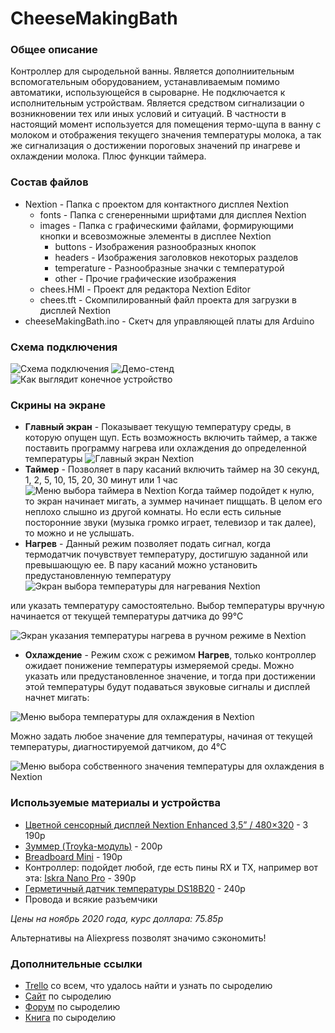 # CheeseMakingBath
### Общее описание
Контроллер для сыродельной ванны. Является дополниительным вспомогательным оборудованием, устанавливаемым помимо автоматики, использующейся в сыроварне.
Не подключается к исполнительным устройствам. Является средством сигнализации о возникновении тех или иных условий и ситуаций. В частности в настоящий момент используется для помещения термо-щупа в ванну с молоком и отображения текущего значения температуры молока, а так же сигнализация о достижении пороговых значений пр инагреве и охлаждении молока. Плюс функции таймера.

### Состав файлов
- Nextion - Папка с проектом для контактного дисплея Nextion
  - fonts - Папка с сгенеренными шрифтами для дисплея Nextion
  - images - Папка с графическими файлами, формирующими кнопки и всевозможные элементы в дисплее Nextion
    - buttons - Изображения разнообразных кнопок
    - headers - Изображения заголовков некоторых разделов
    - temperature - Разнообразные значки с температурой
    - other - Прочие графические изображения
  - chees.HMI - Проект для редактора Nextion Editor
  - chees.tft - Скомпилированный файл проекта для загрузки в дисплей Nextion
- cheeseMakingBath.ino - Скетч для управляющей платы для Arduino

### Схема подключения
![Схема подключения](https://raw.githubusercontent.com/CRMHosting/CheeseMakingBath/master/docs/images/Schema_bb.png)
![Демо-стенд](https://raw.githubusercontent.com/CRMHosting/CheeseMakingBath/master/docs/images/1606628371472.jpg)
![Как выглядит конечное устройство](https://github.com/CRMHosting/CheeseMakingBath/blob/master/docs/images/1606628371454.jpg)

### Скрины на экране
- **Главный экран** - Показывает текущую температуру среды, в которую опущен щуп. Есть возможность включить таймер, а также поставить программу нагрева или охлаждения до определенной температуры ![Главный экран Nextion](https://raw.githubusercontent.com/CRMHosting/CheeseMakingBath/master/docs/images/main-280x420.png)
- **Таймер** - Позволяет в пару касаний включить таймер на 30 секунд, 1, 2, 5, 10, 15, 20, 30 минут или 1 час ![Меню выбора таймера в Nextion](https://raw.githubusercontent.com/CRMHosting/CheeseMakingBath/master/docs/images/t-280x420.png) Когда таймер подойдет к нулю, то экран начинает мигать, а зуммер начинает пищщать. В целом его неплохо слышно из другой комнаты. Но если есть сильные посторонние звуки (музыка громко играет, телевизор и так далее), то можно и не услышать.
- **Нагрев** - Данный режим позволяет подать сигнал, когда термодатчик почувствует температуру, достигшую заданной или превышающую ее. В пару касаний можно установить предустановленную температуру ![Экран выбора температуры для нагревания Nextion](https://raw.githubusercontent.com/CRMHosting/CheeseMakingBath/master/docs/images/h-280x420.png)

или указать температуру самостоятельно. Выбор температуры вручную начинается от текущей температуры датчика до 99°С

![Экран указания температуры нагрева в ручном режиме в Nextion](https://raw.githubusercontent.com/CRMHosting/CheeseMakingBath/master/docs/images/h-c-280x420.png)

- **Охлаждение** - Режим схож с режимом **Нагрев**, только контроллер ожидает понижение температуры измеряемой среды. Можно указать или предустановленное значение, и тогда при достижении этой температуры будут подаваться звуковые сигналы и дисплей начнет мигать:

![Меню выбора температуры для охлаждения в Nextion](https://raw.githubusercontent.com/CRMHosting/CheeseMakingBath/master/docs/images/c-280x420.png)

Можно задать любое значение для температуры, начиная от текущей температуры, диагностируемой датчиком, до 4°С

![Меню выбора собственного значения температуры для охлаждения в Nextion](https://raw.githubusercontent.com/CRMHosting/CheeseMakingBath/master/docs/images/c-custom-280x420.png)

### Используемые материалы и устройства
- [Цветной сенсорный дисплей Nextion Enhanced 3,5” / 480×320](https://amperka.ru/product/display-nextion-enhanced-nx4832k035) - 3 190р
- [Зуммер (Troyka-модуль)](https://amperka.ru/product/troyka-buzzer) - 200р
- [Breadboard Mini](https://amperka.ru/product/breadboard-mini-colored) - 190р
- Контроллер: подойдет любой, где есть пины RX и TX, например вот эта: [Iskra Nano Pro](https://amperka.ru/product/iskra-nano-pro) - 390р
- [Герметичный датчик температуры DS18B20](https://amperka.ru/product/sealed-temperature-sensor-ds18b20) - 240р
- Провода и всякие разъемчики

*Цены на ноябрь 2020 года, курс доллара: 75.85р*

Альтернативы на Aliexpress позволят значимо сэкономить!

### Дополнительные ссылки
- [Trello](https://trello.com/b/lrTgKUwX/%D1%81%D1%8B%D1%80%D0%BE%D0%B4%D0%B5%D0%BB%D0%B8%D0%B5) со всем, что удалось найти и узнать по сыроделию
- [Сайт](http://cheesehead.ru/) по сыроделию
- [Форум](http://forumcheesehead.ru/) по сыроделию
- [Книга](https://eksmo.ru/book/sovremennoe-syrodelie-dlya-vsekh-ITD1092554/) по сыроделию

